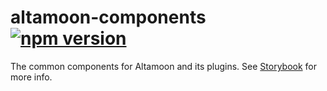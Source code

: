 # altamoon-components [![npm version](https://badge.fury.io/js/altamoon-components.svg)](https://badge.fury.io/js/altamoon-components)

The common components for Altamoon and its plugins. See [Storybook](https://altamoon.github.io/altamoon-components/) for more info.
